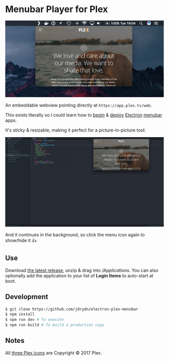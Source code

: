# Menubar Player for Plex

![Example screenshot](./screenshot-1.png)

An embeddable webview pointing directly at `https://app.plex.tv/web`.

This exists literally so I could learn how to
[begin](https://github.com/electron/electron/blob/master/docs/tutorial/quick-start.md) &
[deploy](https://npm.im/electron-packager)
[Electron](https://electron.atom.io/) [menubar](https://github.com/maxogden/menubar) apps.

It's sticky & resizable, making it perfect for a picture-in-picture tool:

![Example screenshot #2](./screenshot-2.png)

And it continues in the background, so click the menu icon again to show/hide it :thumbsup:.

## Use

Download [the latest release](https://github.com/jdrydn/electron-plex-menubar/releases), unzip & drag into
*/Applications*. You can also optionally add the application to your list of **Login Items** to auto-start at boot.

## Development

```sh
$ git clone https://github.com/jdrydn/electron-plex-menubar
$ npm install
$ npm run dev # To execute
$ npm run build # To build a production copy
```

## Notes

All [three Plex icons](http://brand.plex.tv/) are Copyright &copy; 2017 Plex.
